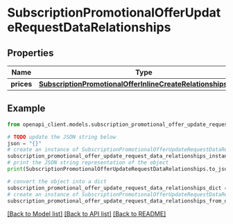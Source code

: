 # SubscriptionPromotionalOfferUpdateRequestDataRelationships


## Properties

Name | Type | Description | Notes
------------ | ------------- | ------------- | -------------
**prices** | [**SubscriptionPromotionalOfferInlineCreateRelationshipsPrices**](SubscriptionPromotionalOfferInlineCreateRelationshipsPrices.md) |  | [optional] 

## Example

```python
from openapi_client.models.subscription_promotional_offer_update_request_data_relationships import SubscriptionPromotionalOfferUpdateRequestDataRelationships

# TODO update the JSON string below
json = "{}"
# create an instance of SubscriptionPromotionalOfferUpdateRequestDataRelationships from a JSON string
subscription_promotional_offer_update_request_data_relationships_instance = SubscriptionPromotionalOfferUpdateRequestDataRelationships.from_json(json)
# print the JSON string representation of the object
print(SubscriptionPromotionalOfferUpdateRequestDataRelationships.to_json())

# convert the object into a dict
subscription_promotional_offer_update_request_data_relationships_dict = subscription_promotional_offer_update_request_data_relationships_instance.to_dict()
# create an instance of SubscriptionPromotionalOfferUpdateRequestDataRelationships from a dict
subscription_promotional_offer_update_request_data_relationships_from_dict = SubscriptionPromotionalOfferUpdateRequestDataRelationships.from_dict(subscription_promotional_offer_update_request_data_relationships_dict)
```
[[Back to Model list]](../README.md#documentation-for-models) [[Back to API list]](../README.md#documentation-for-api-endpoints) [[Back to README]](../README.md)


